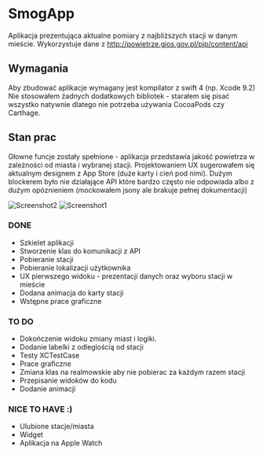 # SmogApp

Aplikacja prezentująca aktualne pomiary z najbliższych stacji w danym mieście.
Wykorzystuje dane z <http://powietrze.gios.gov.pl/pjp/content/api>  

## Wymagania

Aby zbudować aplikacje wymagany jest kompilator z swift 4 (np. Xcode 9.2)
Nie stosowałem żadnych dodatkowych bibliotek - starałem się pisać wszystko natywnie dlatego nie potrzeba używania CocoaPods czy Carthage.

## Stan prac

Głowne funcje zostały spełnione - aplikacja przedstawia jakość powietrza w zależności od miasta i wybranej stacji.
Projektowaniem UX sugerowałem się aktualnym designem z App Store (duże karty i cień pod nimi).
Dużym blockerem było nie działające API które bardzo często nie odpowiada albo z dużym opóznieniem (mockowałem jsony ale brakuje pełnej dokumentacji)

![Screenshot2](https://image.ibb.co/m7iD4m/Zrzut_ekranu_2017_12_20_o_14_13_07.png)
![Screenshot1](https://image.ibb.co/cS7qjm/IMG_4661.png)


### DONE

* Szkielet aplikacji
* Stworzenie klas do komunikacji z API
* Pobieranie stacji
* Pobieranie lokalizacji użytkownika
* UX pierwszego widoku - prezentacji danych oraz wyboru stacji w mieście
* Dodana animacja do karty stacji
* Wstępne prace graficzne

### TO DO

* Dokończenie widoku zmiany miast i logiki.
* Dodanie labelki z odleglością od stacji
* Testy XCTestCase
* Prace graficzne
* Zmiana klas na realmowskie aby nie pobierac za każdym razem stacji
* Przepisanie widoków do kodu
* Dodanie animacji

### NICE TO HAVE :)

* Ulubione stacje/miasta
* Widget
* Aplikacja na Apple Watch

